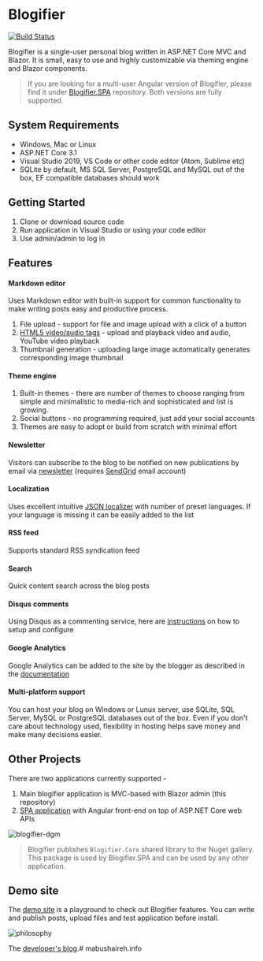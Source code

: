 # Blogifier
[![Build Status](https://dev.azure.com/rtur/Blogifier/_apis/build/status/blogifierdotnet.Blogifier)](https://dev.azure.com/rtur/Blogifier/_build/latest?definitionId=3)

Blogifier is a single-user personal blog written in ASP.NET Core MVC and Blazor. It is small, easy to use and highly customizable 
via theming engine and Blazor components.

> If you are looking for a multi-user Angular version of Blogifier, please find it under [Blogifier.SPA](https://github.com/blogifierdotnet/Blogifier.SPA) repository.
> Both versions are fully supported.


## System Requirements

* Windows, Mac or Linux
* ASP.NET Core 3.1
* Visual Studio 2019, VS Code or other code editor (Atom, Sublime etc)
* SQLite by default, MS SQL Server, PostgreSQL and MySQL out of the box, EF compatible databases should work

## Getting Started

1. Clone or download source code
2. Run application in Visual Studio or using your code editor
3. Use admin/admin to log in

## Features

#### Markdown editor
Uses Markdown editor with built-in support for common functionality to make writing posts easy and productive process.

1. File upload - support for file and image upload with a click of a button
2. [HTML5 video/audio tags](https://github.com/blogifierdotnet/Blogifier/blob/master/docs/VideoAudio.md) - 
    upload and playback video and audio, YouTube video playback
3. Thumbnail generation - uploading large image automatically generates corresponding image thumbnail

#### Theme engine

1. Built-in themes - there are number of themes to choose ranging from simple and minimalistic to media-rich and sophisticated and list is growing.
2. Social buttons - no programming required, just add your social accounts
3. Themes are easy to adopt or build from scratch with minimal effort

#### Newsletter
Visitors can subscribe to the blog to be notified on new publications by email via 
[newsletter](https://github.com/blogifierdotnet/Blogifier/blob/master/docs/Newsletter.md) (requires 
[SendGrid](https://github.com/blogifierdotnet/Blogifier/blob/master/docs/SendGrid.md) email account)

#### Localization
Uses excellent intuitive [JSON localizer](https://github.com/blogifierdotnet/Blogifier/blob/master/docs/Localization.md) 
with number of preset languages. If your language is missing it can be easily added to the list

#### RSS feed
Supports standard RSS syndication feed

#### Search
Quick content search across the blog posts

#### Disqus comments
Using Disqus as a commenting service, here are 
[instructions](https://github.com/blogifierdotnet/Blogifier/blob/master/docs/ScriptIncludes.md) on how to setup and configure

#### Google Analytics
Google Analytics can be added to the site by the blogger as described in 
the [documentation](https://github.com/blogifierdotnet/Blogifier/blob/master/docs/ScriptIncludes.md) 

#### Multi-platform support
You can host your blog on Windows or Lunux server, use SQLite, SQL Server, MySQL or PostgreSQL databases out of the box. 
Even if you don't care about technology used, flexibility in hosting helps save money and make many decisions easier.

## Other Projects
There are two applications currently supported -
1. Main blogifier application is MVC-based with Blazor admin (this repository)
2. [SPA application](https://github.com/blogifierdotnet/Blogifier.SPA) with Angular front-end on top of ASP.NET Core web APIs

![blogifier-dgm](https://user-images.githubusercontent.com/1932785/81506457-1611e580-92bc-11ea-927e-b826c56ba21b.png)
> Blogifier publishes `Blogifier.Core` shared library to the Nuget gallery.
This package is used by Blogifier.SPA and can be used by any other application.

## Demo site

The [demo site](http://blogifier.net) is a playground to check out Blogifier features. You can write and publish posts, upload files and test application before install.

![philosophy](https://user-images.githubusercontent.com/1932785/81521511-0e2e6180-930d-11ea-8ad5-35d3cf2b6e8c.jpg)

The [developer's blog](http://rtur.net/blog).#   m a b u s h a i r e h . i n f o  
 